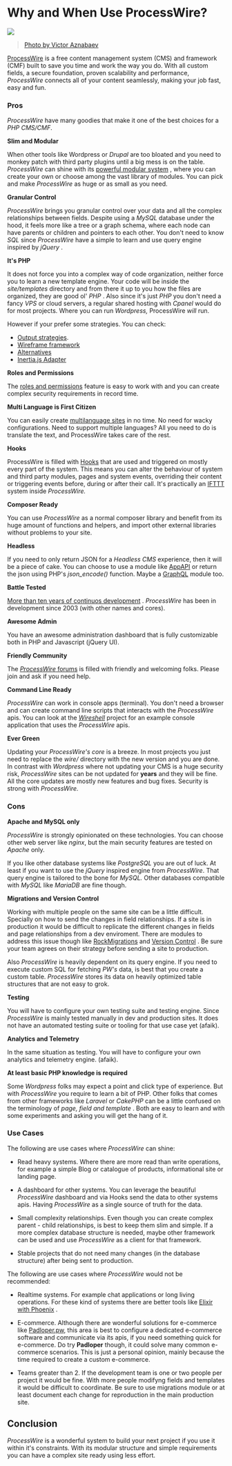 # Why and When Use ProcessWire?

![](https://user-images.githubusercontent.com/292738/158168576-fa0db21d-d113-4575-a609-99dadd0332b0.jpg)
> [Photo by Victor Aznabaev](https://unsplash.com/photos/pjTU9Edzc1g)
  

[ProcessWire](https://processwire.com/) is a free content management system (CMS) and framework (CMF) built to save you time and work the way you do. With all custom fields, a secure foundation, proven scalability and performance, _ProcessWire_ connects all of your content seamlessly, making your job fast, easy and fun.

### Pros

_ProcessWire_ have many goodies that make it one of the best choices for a _PHP CMS/CMF_.

**Slim and Modular** 

When other tools like Wordpress or _Drupal_ are too bloated and you need to monkey patch with third party plugins until a big mess is on the table. _ProcessWire_ can shine with its [powerful modular system](https://processwire.com/docs/modules/) , where you can create your own or choose among the vast library of modules. You can pick and make _ProcessWire_ as huge or as small as you need.

**Granular Control** 

_ProcessWire_ brings you granular control over your data and all the complex relationships between fields. Despite using a _MySQL_ database under the hood, it feels more like a tree or a graph schema, where each node can have parents or children and pointers to each other. You don't need to know _SQL_ since _ProcessWire_ have a simple to learn and use query engine inspired by _jQuery_ .

**It's PHP** 

It does not force you into a complex way of code organization, neither force you to learn a new template engine. Your code will be inside the _site/templates_ directory and from there it up to you how the files are organized, they are good ol' _PHP_ . Also since it's just _PHP_ you don't need a fancy _VPS_ or cloud servers, a regular shared hosting with _Cpanel_ would do for most projects. Where you can run _Wordpress,_ ProcessWire _will_ run.

However if your prefer some strategies. You can check:

- [Output strategies](https://processwire.com/docs/front-end/output/).
- [Wireframe framework](https://wireframe-framework.com/)
- [Alternatives](https://wireframe-framework.com/about/alternatives/)
- [Inertia.js Adapter](https://github.com/joyofpw/inertia)

**Roles and Permissions** 

The [roles and permissions](https://processwire.com/docs/user-access/) feature is easy to work with and you can create complex security requirements in record time.

**Multi Language is First Citizen**

You can easily create [multilanguage sites](https://processwire.com/docs/multi-language-support/) in no time. No need for wacky configurations. Need to support multiple languages? All you need to do is translate the text, and ProcessWire takes care of the rest.

**Hooks** 

ProcessWire is filled with [Hooks](https://processwire.com/docs/modules/hooks/) that are used and triggered on mostly every part of the system. This means you can alter the behaviour of system and third party modules, pages and system events, overriding their content or triggering events before, during or after their call. It's practically an [IFTTT](https://en.wikipedia.org/wiki/IFTTT) system inside _ProcessWire._ 

**Composer Ready** 

You can use _ProcessWire_ as a normal composer library and benefit from its huge amount of functions and helpers, and import other external libraries without problems to your site.

**Headless** 

If you need to only return JSON for a _Headless CMS_ experience, then it will be a piece of cake. You can choose to use a module like [AppAPI](https://github.com/Sebiworld/AppApi) or return the json using PHP's _json_encode()_ function. Maybe a [GraphQL](https://processwire.com/modules/process-graph-ql/) module too.

**Battle Tested** 

[More than ten years of continuos development](https://en.wikipedia.org/wiki/ProcessWire) . _ProcessWire_ has been in development since 2003 (with other names and cores).

**Awesome Admin** 

You have an awesome administration dashboard that is fully customizable both in PHP and Javascript (jQuery UI).

**Friendly Community** 

The [ _ProcessWire_ forums](https://processwire.com/talk/) is filled with friendly and welcoming folks. Please join and ask if you need help.

**Command Line Ready** 

_ProcessWire_ can work in console apps (terminal). You don't need a browser and can create command line scripts that interacts with the _ProcessWire_ apis. You can look at the [_Wireshell_](https://wireshell.github.io) project for an example console application that uses the _ProcessWire_ apis.

**Ever Green** 

Updating your _ProcessWire's core_ is a breeze. In most projects you just need to replace the _wire/_ directory with the new version and you are done. In contrast with _Wordpress_ where not updating your CMS is a huge security risk, _ProcessWire_ sites can be not updated for **years** and they will be fine. All the core updates are mostly new features and bug fixes. Security is strong with _ProcessWire._ 

### Cons

**Apache and MySQL only** 

_ProcessWire_  is strongly opinionated on these technologies. You can choose other web server like _nginx_, but the main security features are tested on _Apache_ only.

If you like other database systems like _PostgreSQL_ you are out of luck. At least if you want to use the _jQuery_ inspired engine from _ProcessWire_. That query engine is tailored to the bone for _MySQL._ Other databases compatible with _MySQL_ like _MariaDB_ are fine though.

**Migrations and Version Control** 

Working with multiple people on the same site can be a little difficult. Specially on how to send the changes in field relationships. If a site is in production it would be difficult to replicate the different changes in fields and page relationships from a dev enviroment. There are modules to address this issue though like [RockMigrations](https://processwire.com/talk/topic/21212-rockmigrations-easy-migrations-from-devstaging-to-live-server/) and [Version Control](https://processwire.com/modules/version-control/) . Be sure your team agrees on their strategy before sending a site to production.

Also _ProcessWire_ is heavily dependent on its query engine. If you need to execute custom SQL for fetching _PW's_ data, is best that you create a custom table. _ProcessWire_ stores its data on heavily optimized table structures that are not easy to grok.

**Testing** 

You will have to configure your own testing suite and testing engine. Since _ProcessWire_ is mainly tested manually in dev and production sites. It does not have an automated testing suite or tooling for that use case yet (afaik).

**Analytics and Telemetry** 

In the same situation as testing. You will have to configure your own analytics and telemetry engine. (afaik).

**At least basic PHP knowledge is required** 

Some _Wordpress_ folks may expect a point and click type of experience. But with _ProcessWire_ you require to learn a bit of PHP. Other folks that comes from other frameworks like _Laravel_ or _CakePHP_ can be a little confused on the terminology of _page, field and template_ . Both are easy to learn and with some experiments and asking you will get the hang of it.

### Use Cases

The following are use cases where _ProcessWire_ can shine:


* Read heavy systems. Where there are more read than write operations, for example a simple Blog or catalogue of products, informational site or landing page.


* A dashboard for other systems. You can leverage the beautiful _ProcessWire_ dashboard and via Hooks send the data to other systems apis. Having _ProcessWire_ as a single source of truth for the data.


* Small complexity relationships. Even though you can create complex parent - child relationships, is best to keep them slim and simple. If a more complex database structure is needed, maybe other framework can be used and use _ProcessWire_ as a client for that framework.


* Stable projects that do not need many changes (in the database structure) after being sent to production.



The following are use cases where _ProcessWire_ would not be recommended:


* Realtime systems. For example chat applications or long living operations. For these kind of systems there are better tools like [Elixir with Phoenix](https://www.phoenixframework.org/) .


* E-commerce. Although there are wonderful solutions for e-commerce like [Padloper.pw](https://padloper.pw/), this area is best to configure a dedicated e-commerce software and communicate via its apis, if you need something quick for e-commerce. Do try **Padloper** though, it could solve many common e-commerce scenarios. This is just a personal opinion, mainly because the time required to create a custom e-commerce. 


* Teams greater than 2. If the development team is one or two people per project it would be fine. With more people modifyng fields and templates it would be difficult to coordinate. Be sure to use migrations module or at least document each change for reproduction in the main production site.

## Conclusion

_ProcessWire_ is a wonderful system to build your next project if you use it within it's constraints. With its modular structure and simple requirements you can have a complex site ready using less effort.

